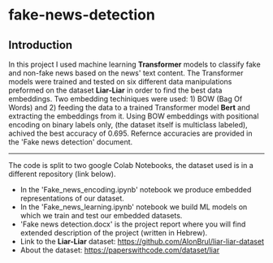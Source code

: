 # fake-news-detection
## Introduction
In this project I used machine learning **Transformer** models to classify fake and non-fake news based on the news' text content. The Transformer models were trained and tested on six different data manipulations preformed on the dataset **Liar-Liar** in order to find the best data embeddings. Two  embedding techiniques were used: 1) BOW (Bag Of Words) and 2) feeding the data to a trained Transformer model **Bert** and extracting the embeddings from it. Using BOW embeddings with positional encoding on binary labels only, (the dataset itself is multiclass labeled), achived the best accuracy of 0.695. Refernce accuracies are provided in the 'Fake news detection' document.
****
The code is split to two google Colab Notebooks, the dataset used is in a different repository (link below).<br>
* In the 'Fake_news_encoding.ipynb' notebook we produce embedded representations of our dataset.
* In the 'Fake_news_learning.ipynb' notebook we build ML models on which we train and test our embedded datasets.
* 'Fake news detection.docx' is the project report where you will find extended description of the project (written in Hebrew).
* Link to the **Liar-Liar** dataset: https://github.com/AlonBrul/liar-liar-dataset
* About the dataset: https://paperswithcode.com/dataset/liar

